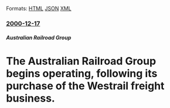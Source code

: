 
Formats: [HTML](/news/2000/12/17/the-australian-railroad-group-begins-operating-following-its-purchase-of-the-westrail-freight-business.html)  [JSON](/news/2000/12/17/the-australian-railroad-group-begins-operating-following-its-purchase-of-the-westrail-freight-business.json)  [XML](/news/2000/12/17/the-australian-railroad-group-begins-operating-following-its-purchase-of-the-westrail-freight-business.xml)  

### [2000-12-17](/news/2000/12/17/index.md)

##### Australian Railroad Group
# The Australian Railroad Group begins operating, following its purchase of the Westrail freight business.



